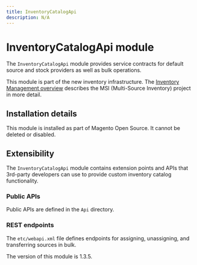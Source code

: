 ```yaml
---
title: InventoryCatalogApi
description: N/A
---
```


# InventoryCatalogApi module

The `InventoryCatalogApi` module provides service contracts for default source and stock providers as well as bulk operations.

This module is part of the new inventory infrastructure. The
[Inventory Management overview](https://developer.adobe.com/commerce/webapi/rest/inventory/index.html)
describes the MSI (Multi-Source Inventory) project in more detail.

## Installation details

This module is installed as part of Magento Open Source. It cannot be deleted or disabled.

## Extensibility

The `InventoryCatalogApi` module contains extension points and APIs that 3rd-party developers
can use to provide custom inventory catalog functionality.

### Public APIs

Public APIs are defined in the `Api` directory.

### REST endpoints

The `etc/webapi.xml` file defines endpoints for assigning, unassigning, and transferring sources in bulk.

<InlineAlert slots="text" />
The version of this module is 1.3.5.
